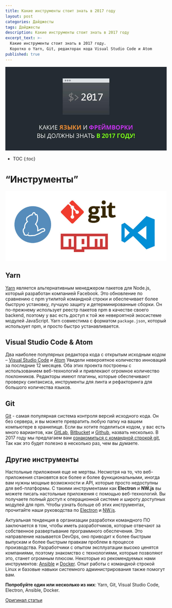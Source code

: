 ```yaml
---
title: Какие инструменты стоит знать в 2017 году
layout: post
categories: Дайджесты
tags: Дайджесты
description: Какие инструменты стоит знать в 2017 году
excerpt_text: >-
  Какие инструменты стоит знать в 2017 году. 
  Коротко о Yarn, Git, редакторах кода Visual Studio Code и Atom
published: true
---
```


![Какие языки и фреймворки вы должны знать в 2017 году](/images/post/digest/04-2017/the-languages-and-frameworks-you-should-learn-in-2017.png)

* TOC
{:toc}

# “Инструменты”

![Какие инструменты стоит знать каждому разработчику в 2017 году](/images/post/digest/04-2017/the-languages-and-frameworks-you-should-learn-in-2017-tools.jpg)


## Yarn

[Yarn](https://yarnpkg.com/) является альтернативным менеджером пакетов для Node.js, который разработан компанией Facebook. Это обновление по сравнению с npm утилитой командной строки и обеспечивает более быструю установку, лучшую защиту и детерминированные сборки. Он по-прежнему использует реестр пакетов npm в качестве своего backend, поэтому у вас есть доступ к той же невероятной экосистеме модулей JavaScript. Yarn совместима с форматом `package.json`, который использует npm, и просто быстро устанавливается.


## Visual Studio Code & Atom

Два наиболее популярных редактора кода с открытым исходным кодом – [Visual Studio Code](https://code.visualstudio.com/) и [Atom](https://atom.io/) Увидели невероятное количество инноваций за последние 12 месяцев. Оба этих проекта построены с использованием веб-технологий и привлекают огромное количество поклонников. Редакторы имеют плагины, которые обеспечивают проверку синтаксиса, инструменты для линта и рефакторинга для большого количества языков.


## Git

[Git](https://git-scm.com/) - самая популярная система контроля версий исходного кода. Он без сервера, и вы можете превратить любую папку на вашем компьютере в хранилище. Если вы хотите поделиться кодом, у вас есть много вариантов, как [GitLab](https://about.gitlab.com/), [Bitbucket](https://bitbucket.org/) и [Github](https://github.com/), назвать несколько. В 2017 году мы предлагаем вам [ознакомиться с командной строкой git](http://tutorialzine.com/2016/06/learn-git-in-30-minutes/), Так как это будет полезно в несколько раз, чем вы думаете.


## Другие инструменты

Настольные приложения еще не мертвы. Несмотря на то, что веб-приложения становятся все более и более функциональными, иногда вам нужны мощные возможности и API, которые просто недоступны для веб-платформы. С такими инструментами как **Electron** и **NW.js** вы можете писать настольные приложения с помощью веб-технологий. Вы получаете полный доступ к операционной системе и широту доступных модулей для npm. Чтобы узнать больше об этих инструментах, прочитайте наши руководства по [Electron](http://tutorialzine.com/2015/12/creating-your-first-desktop-app-with-html-js-and-electron/) и [NW.js](http://tutorialzine.com/2015/01/your-first-node-webkit-app/).

Актуальная тенденция в организации разработки командного ПО заключается в том, чтобы иметь разработчиков, которые отвечают за собственное развертывание программного обеспечения. Это направление называется DevOps, оно приводит к более быстрым выпускам и более быстрым правкам проблем в процессе производства. Разработчики с опытом эксплуатации высоко ценятся компаниями, поэтому знакомство с технологиями, которые позволяют это, станет огромным плюсом. Некоторые из рекомендуемых нами инструментов: [Ansible](https://www.ansible.com/) и [Docker](https://www.docker.com/). Опыт работы с командной строкой Linux и базовые навыки системного администрирования также помогут вам.

**Попробуйте один или несколько из них**: Yarn, Git, Visual Studio Code, Electron, Ansible, Docker.


[Оригинал статьи](http://tutorialzine.com/2016/12/the-languages-frameworks-tools-you-should-learn-in-2017/)
